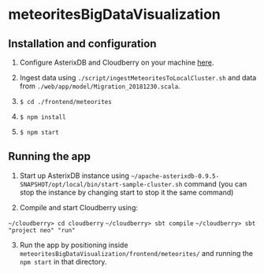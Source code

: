 # meteoritesBigDataVisualization

## Installation and configuration

1. Configure AsterixDB and Cloudberry on your machine [here](http://cloudberry.ics.uci.edu/quick-start).

2. Ingest data using `./script/ingestMeteoritesToLocalCluster.sh` and data from `./web/app/model/Migration_20181230.scala`.

2. `$ cd ./frontend/meteorites`

3. `$ npm install`

4. `$ npm start`

## Running the app

1. Start up AsterixDB instance using `~/apache-asterixdb-0.9.5-SNAPSHOT/opt/local/bin/start-sample-cluster.sh` command (you can stop the instance by changing start to stop it the same command)

2. Compile and start Cloudberry using:

`~/cloudberry> cd cloudberry`
`~/cloudberry> sbt compile`
`~/cloudberry> sbt "project neo" "run"`

3. Run the app by positioning inside `meteoritesBigDataVisualization/frontend/meteorites/` and running the `npm start` in that directory.
